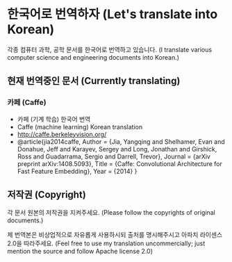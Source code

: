 # 한국어로 번역하자 (Let's translate into Korean)

각종 컴퓨터 과학, 공학 문서를 한국어로 번역하고 있습니다.
(I translate various computer science and engineering documents into Korean.)

## 현재 번역중인 문서 (Currently translating)

### 카페 (Caffe)
* 카페 (기계 학습) 한국어 번역
* Caffe (machine learning) Korean translation
* http://caffe.berkeleyvision.org/
* @article{jia2014caffe,
  Author = {Jia, Yangqing and Shelhamer, Evan and Donahue, Jeff and Karayev, Sergey and Long, Jonathan and Girshick, Ross and Guadarrama, Sergio and Darrell, Trevor},
  Journal = {arXiv preprint arXiv:1408.5093},
  Title = {Caffe: Convolutional Architecture for Fast Feature Embedding},
  Year = {2014}
}

## 저작권 (Copyright)

각 문서 원본의 저작권을 지켜주세요.
(Please follow the copyrights of original documents.)

제 번역본은 비상업적으로 자유롭게 사용하시되 출처를 명시해주시고 아파치 라이센스 2.0을 따라주세요.
(Feel free to use my translation uncommercially; just mention the source and follow Apache license 2.0)
